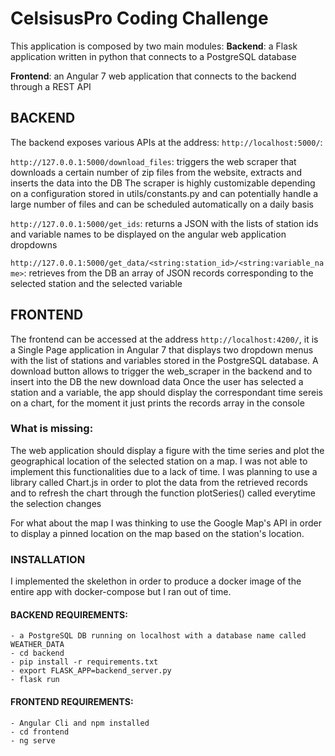# CelsisusPro Coding Challenge

This application is composed by two main modules:
**Backend**: a Flask application written in python that connects to a PostgreSQL database

**Frontend**: an Angular 7 web application that connects to the backend through a REST API


## BACKEND

The backend exposes various APIs at the address: `http://localhost:5000/`:

`http://127.0.0.1:5000/download_files`: triggers the web scraper that downloads a certain number of zip files from the website, extracts and inserts the data into the DB
The scraper is highly customizable depending on a configuration stored in utils/constants.py and can potentially handle a large number of files and can be scheduled automatically on a daily basis

`http://127.0.0.1:5000/get_ids`: returns a JSON with the lists of station ids and variable names to be displayed on the angular web application dropdowns

`http://127.0.0.1:5000/get_data/<string:station_id>/<string:variable_name>`: retrieves from the DB an array of JSON records corresponding to the selected station and the selected variable

## FRONTEND

The frontend can be accessed at the address `http://localhost:4200/`, it is a Single Page application in Angular 7 that displays two dropdown menus with the list of stations and variables stored in the PostgreSQL database.
A download button allows to trigger the web_scraper in the backend and to insert into the DB the new download data
Once the user has selected a station and a variable, the app should display the correspondant time sereis on a chart, for the moment it just prints the records array in the console

### What is missing:

The web application should display a figure with the time series and plot the geographical location of the selected station on a map.
I was not able to implement this functionalities due to a lack of time.
I was planning to use a library called Chart.js in order to plot the data from the retrieved records and to refresh the chart through the function plotSeries() called everytime the selection changes

For what about the map I was thinking to use the Google Map's API in order to display a pinned location on the map based on the station's location.


### INSTALLATION

I implemented the skelethon in order to produce a docker image of the entire app with docker-compose but I ran out of time.

#### BACKEND REQUIREMENTS:
    - a PostgreSQL DB running on localhost with a database name called WEATHER_DATA
    - cd backend
    - pip install -r requirements.txt
    - export FLASK_APP=backend_server.py
    - flask run

#### FRONTEND REQUIREMENTS:
    - Angular Cli and npm installed
    - cd frontend
    - ng serve

